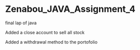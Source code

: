 # Zenabou_JAVA_Assignment_4

final lap of java

Added a close account to sell all stock

Added a withdrawal method to the portofolio
